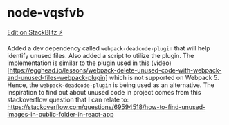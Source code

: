 # node-vqsfvb

[Edit on StackBlitz ⚡️](https://stackblitz.com/edit/node-vqsfvb)


Added a dev dependency called `webpack-deadcode-plugin` that will help identify unused files.
Also added a script to utilize the plugin.
The implementation is similar to the plugin used in this (video)[https://egghead.io/lessons/webpack-delete-unused-code-with-webpack-and-unused-files-webpack-plugin] which is not supported on Webpack 5.
Hence, the `webpack-deadcode-plugin` is being used as an alternative.
The inspiration to find out about unused code in project comes from this stackoverflow question that I can relate to: https://stackoverflow.com/questions/69594518/how-to-find-unused-images-in-public-folder-in-react-app